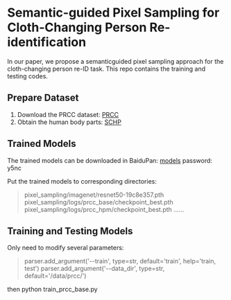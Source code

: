 # Semantic-guided Pixel Sampling for Cloth-Changing Person Re-identification

In our paper, we propose a semanticguided pixel sampling approach for the cloth-changing person re-ID task.  This repo contains the training and testing codes.

## Prepare Dataset
1. Download the PRCC dataset:  [PRCC](http://isee-ai.cn/~yangqize/clothing.html)
2. Obtain the human body parts: [SCHP](https://github.com/PeikeLi/Self-Correction-Human-Parsing)

## Trained Models
The trained models can be downloaded in BaiduPan: [models](https://pan.baidu.com/s/1Lx-6a95IYUYds0GUh4RpUQ) password: y5nc

Put the trained models to corresponding directories:
>pixel_sampling/imagenet/resnet50-19c8e357.pth
>pixel_sampling/logs/prcc_base/checkpoint_best.pth
>pixel_sampling/logs/prcc_hpm/checkpoint_best.pth
>...... 
 
 ## Training and Testing Models
 Only need to modify several parameters:
 >parser.add_argument('--train', type=str, default='train', help='train, test')
 >parser.add_argument('--data_dir', type=str, default='/data/prcc/')

then
python train_prcc_base.py
